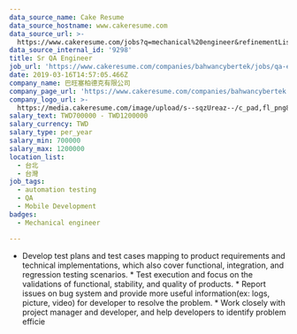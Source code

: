 ```yaml
---
data_source_name: Cake Resume
data_source_hostname: www.cakeresume.com
data_source_url: >-
  https://www.cakeresume.com/jobs?q=mechanical%20engineer&refinementList%5Blang_name%5D%5B0%5D=English&refinementList%5Bsalary_type%5D=per_year&range%5Bsalary_range%5D%5Bmin%5D=1000000&page=3
data_source_internal_id: '9298'
title: Sr QA Engineer
job_url: 'https://www.cakeresume.com/companies/bahwancybertek/jobs/qa-engineer-65e16c'
date: 2019-03-16T14:57:05.466Z
company_name: 巴旺塞柏德克有限公司
company_page_url: 'https://www.cakeresume.com/companies/bahwancybertek'
company_logo_url: >-
  https://media.cakeresume.com/image/upload/s--sqzUreaz--/c_pad,fl_png8,h_200,w_200/v1545272608/xs0ciael2xfu755mpoxp.png
salary_text: TWD700000 - TWD1200000
salary_currency: TWD
salary_type: per_year
salary_min: 700000
salary_max: 1200000
location_list:
  - 台北
  - 台灣
job_tags:
  - automation testing
  - QA
  - Mobile Development
badges:
  - Mechanical engineer

---
```


* Develop test plans and test cases mapping to product requirements and technical implementations, which also cover functional, integration, and regression testing scenarios. * Test execution and focus on the validations of functional, stability, and quality of products. * Report issues on bug system and provide more useful information(ex: logs, picture, video) for developer to resolve the problem. * Work closely with project manager and developer, and help developers to identify problem efficie